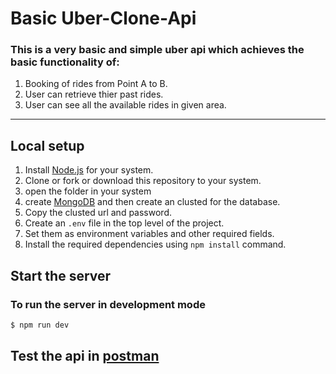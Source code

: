 # Basic Uber-Clone-Api

### This is a very basic and simple uber api which achieves the basic functionality of:

1. Booking of rides from Point A to B.
2. User can retrieve thier past rides.
3. User can see all the available rides in given area.

---

## Local setup

1. Install [Node.js](https://nodejs.org/en/download/) for your system.
2. Clone or fork or download this repository to your system.
3. open the folder in your system
4. create [MongoDB](https://account.mongodb.com/account/login) and then create an clusted for the database.
5. Copy the clusted url and password.
6. Create an `.env` file in the top level of the project.
7. Set them as environment variables and other required fields.
8. Install the required dependencies using `npm install` command.

## Start the server

### To run the server in development mode

```bash
$ npm run dev
```

## Test the api in [postman]()
